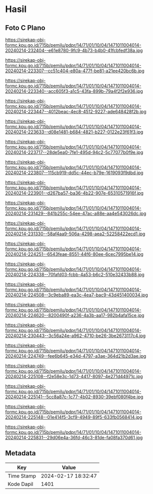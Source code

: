 # Hasil

## Foto C Plano

https://sirekap-obj-formc.kpu.go.id/715b/pemilu/pdpr/14/71/01/10/04/1471011004014-20240214-232404--e61e8780-9fc9-4b73-b4b0-41fcbfedf38a.jpg

https://sirekap-obj-formc.kpu.go.id/715b/pemilu/pdpr/14/71/01/10/04/1471011004014-20240214-223307--cc51c404-e80a-477f-be81-a21ee420bc6b.jpg

https://sirekap-obj-formc.kpu.go.id/715b/pemilu/pdpr/14/71/01/10/04/1471011004014-20240214-223340--acc605f3-a1c5-43fa-899b-79a4f2f2e936.jpg

https://sirekap-obj-formc.kpu.go.id/715b/pemilu/pdpr/14/71/01/10/04/1471011004014-20240214-223447--4012beac-4ec8-4512-9227-ade648428f2b.jpg

https://sirekap-obj-formc.kpu.go.id/715b/pemilu/pdpr/14/71/01/10/04/1471011004014-20240214-223633--d08e1481-b684-4821-b227-0122e23f61f3.jpg

https://sirekap-obj-formc.kpu.go.id/715b/pemilu/pdpr/14/71/01/10/04/1471011004014-20240214-223717--28de5ea0-7fe1-495d-94c2-5c77077b0f9e.jpg

https://sirekap-obj-formc.kpu.go.id/715b/pemilu/pdpr/14/71/01/10/04/1471011004014-20240214-223807--115cb919-dd5c-44ec-b79e-1619093f9dbd.jpg

https://sirekap-obj-formc.kpu.go.id/715b/pemilu/pdpr/14/71/01/10/04/1471011004014-20240214-223901--d267ba57-ba36-4b22-907e-65310571916f.jpg

https://sirekap-obj-formc.kpu.go.id/715b/pemilu/pdpr/14/71/01/10/04/1471011004014-20240214-231429--841b255c-54ee-47ac-a88e-aa4e543026dc.jpg

https://sirekap-obj-formc.kpu.go.id/715b/pemilu/pdpr/14/71/01/10/04/1471011004014-20240214-231330--58af4aa9-506a-4298-aea2-52258422ecd1.jpg

https://sirekap-obj-formc.kpu.go.id/715b/pemilu/pdpr/14/71/01/10/04/1471011004014-20240214-224251--6543feae-8551-44f6-80ee-6cec7995be14.jpg

https://sirekap-obj-formc.kpu.go.id/715b/pemilu/pdpr/14/71/01/10/04/1471011004014-20240214-224338--70fafd03-fcbb-4a53-b6c2-510e32433b88.jpg

https://sirekap-obj-formc.kpu.go.id/715b/pemilu/pdpr/14/71/01/10/04/1471011004014-20240214-224508--3c9eba89-ea3c-4ea7-bac9-43d451400034.jpg

https://sirekap-obj-formc.kpu.go.id/715b/pemilu/pdpr/14/71/01/10/04/1471011004014-20240214-224620--8200490f-a236-4a3b-aa17-982b4afa15ce.jpg

https://sirekap-obj-formc.kpu.go.id/715b/pemilu/pdpr/14/71/01/10/04/1471011004014-20240214-230443--3c56a24e-a962-4710-be26-3be2673117c4.jpg

https://sirekap-obj-formc.kpu.go.id/715b/pemilu/pdpr/14/71/01/10/04/1471011004014-20240214-224749--fee6b645-e34d-4797-a3ae-364d21b2d3ae.jpg

https://sirekap-obj-formc.kpu.go.id/715b/pemilu/pdpr/14/71/01/10/04/1471011004014-20240214-225108--f2e58e3c-1d73-4417-8097-4e271d44971c.jpg

https://sirekap-obj-formc.kpu.go.id/715b/pemilu/pdpr/14/71/01/10/04/1471011004014-20240214-225141--5cc8a87c-1c77-4b02-8930-39ebf080f4be.jpg

https://sirekap-obj-formc.kpu.go.id/715b/pemilu/pdpr/14/71/01/10/04/1471011004014-20240214-225148--01e414f5-3cf9-4949-89f5-633fb0568414.jpg

https://sirekap-obj-formc.kpu.go.id/715b/pemilu/pdpr/14/71/01/10/04/1471011004014-20240214-225831--29d06e4a-36fd-46c3-81de-fa08fa370d61.jpg


## Metadata

| Key        | Value               |
| ---------- | ------------------- |
| Time Stamp | 2024-02-17 18:32:47 |
| Kode Dapil | 1401                |



